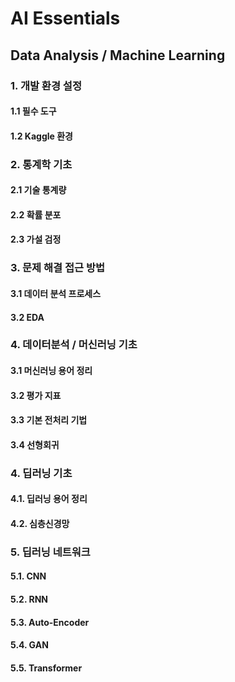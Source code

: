 
# AI Essentials

## Data Analysis / Machine Learning

### 1. 개발 환경 설정

#### 1.1 필수 도구
#### 1.2 Kaggle 환경

### 2. 통계학 기초

#### 2.1 기술 통계량
#### 2.2 확률 분포
#### 2.3 가설 검정

### 3. 문제 해결 접근 방법

#### 3.1 데이터 분석 프로세스
#### 3.2 EDA

### 4. 데이터분석 / 머신러닝 기초

#### 3.1 머신러닝 용어 정리

#### 3.2 평가 지표

#### 3.3 기본 전처리 기법

#### 3.4 선형회귀 

### 4. 딥러닝 기초

#### 4.1. 딥러닝 용어 정리
#### 4.2. 심층신경망

### 5. 딥러닝 네트워크

#### 5.1. CNN

#### 5.2. RNN

#### 5.3. Auto-Encoder

#### 5.4. GAN

#### 5.5. Transformer